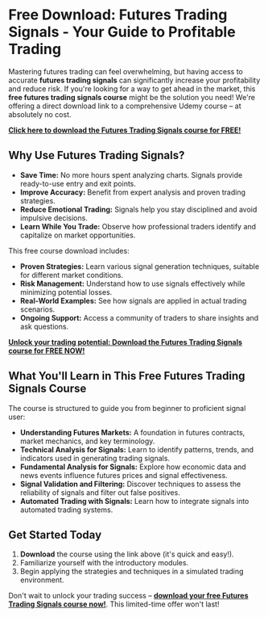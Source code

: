 # Free Download: Futures Trading Signals - Your Guide to Profitable Trading

Mastering futures trading can feel overwhelming, but having access to accurate **futures trading signals** can significantly increase your profitability and reduce risk. If you're looking for a way to get ahead in the market, this **free futures trading signals course** might be the solution you need! We're offering a direct download link to a comprehensive Udemy course – at absolutely no cost.

[**Click here to download the Futures Trading Signals course for FREE!**](https://udemywork.com/futures-trading-signals)

## Why Use Futures Trading Signals?

*   **Save Time:** No more hours spent analyzing charts. Signals provide ready-to-use entry and exit points.
*   **Improve Accuracy:** Benefit from expert analysis and proven trading strategies.
*   **Reduce Emotional Trading:** Signals help you stay disciplined and avoid impulsive decisions.
*   **Learn While You Trade:** Observe how professional traders identify and capitalize on market opportunities.

This free course download includes:

*   **Proven Strategies:** Learn various signal generation techniques, suitable for different market conditions.
*   **Risk Management:** Understand how to use signals effectively while minimizing potential losses.
*   **Real-World Examples:** See how signals are applied in actual trading scenarios.
*   **Ongoing Support:** Access a community of traders to share insights and ask questions.

[**Unlock your trading potential: Download the Futures Trading Signals course for FREE NOW!**](https://udemywork.com/futures-trading-signals)

## What You'll Learn in This Free Futures Trading Signals Course

The course is structured to guide you from beginner to proficient signal user:

*   **Understanding Futures Markets:** A foundation in futures contracts, market mechanics, and key terminology.
*   **Technical Analysis for Signals:** Learn to identify patterns, trends, and indicators used in generating trading signals.
*   **Fundamental Analysis for Signals:** Explore how economic data and news events influence futures prices and signal effectiveness.
*   **Signal Validation and Filtering:** Discover techniques to assess the reliability of signals and filter out false positives.
*   **Automated Trading with Signals:** Learn how to integrate signals into automated trading systems.

## Get Started Today

1.  **Download** the course using the link above (it's quick and easy!).
2.  Familiarize yourself with the introductory modules.
3.  Begin applying the strategies and techniques in a simulated trading environment.

Don't wait to unlock your trading success – **[download your free Futures Trading Signals course now!](https://udemywork.com/futures-trading-signals)**. This limited-time offer won't last!
